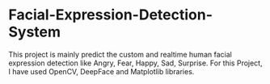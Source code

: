 # Facial-Expression-Detection-System

This project is mainly predict the custom and realtime human facial expression detection like Angry, Fear, Happy, Sad, Surprise. 
For this Project, I have used OpenCV, DeepFace and Matplotlib libraries.

